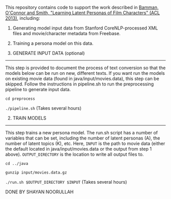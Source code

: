This repository contains code to support the work described in [Bamman, O'Connor and Smith, "Learning Latent Personas of Film Characters" (ACL 2013)](http://aclweb.org/anthology/P/P13/P13-1035.pdf), including:

1. Generating model input data from Stanford CoreNLP-processed XML files and movie/character metadata from Freebase.
2. Training a persona model on this data.


1. GENERATE INPUT DATA (optional)
-----

This step is provided to document the process of text conversion so that the models below can be run on new, different texts.  If you want run the models on existing movie data (found in java/input/movies.data), this step can be skipped. Follow the instructions in pipeline.sh to run the preprocessing pipeline to generate input data. 

`cd preprocess`

`./pipeline.sh`                           (Takes several hours)

2. TRAIN MODELS
-----

This step trains a new persona model. The run.sh script has a number of variables that can be set, including the number of latent personas (A), the number of latent topics (K), etc.  Here, `INPUT` is the path to movie data (either the default located in java/input/movies.data or the output from step 1 above).  `OUTPUT_DIRECTORY` is the location to write all output files to.

`cd ../java`

`gunzip input/movies.data.gz`

`./run.sh $OUTPUT_DIRECTORY $INPUT`   (Takes several hours)

DONE BY SHAYAN NOORULLAH
